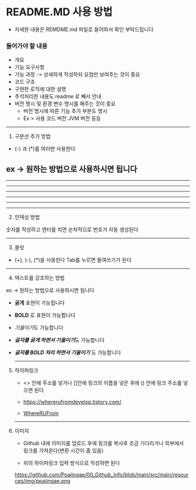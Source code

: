 # README.MD 사용 방법
- 자세한 내용은 REMDME.md 파일로 들어와서 확인 부탁드립니다
### 들어가야 할 내용
- 개요
- 기능 요구사항
- 기능 과정 -> 상세하게 작성하되 요점만 보여주는 것이 중요
- 코드 구조
- 구현한 로직에 대한 설명
- 주석처리한 내용도 readme 로 빼서 안내
- 버전 명시 및 환경 변수 명시를 해주는 것이 중요
    - 버전 명시에 따른 기능 추가 부분도 명시
    - Ex > 사용 코드 버전 JVM 버전 등등
---
1. 구분선 추가 방법
- (-) 과 (*)를 여러번 사용한다

ex -> 원하는 방법으로 사용하시면 됩니다
---

--------

- - - - - - - 

***

*********

* * * *

---
2. 인덱싱 방법
   
숫자를 작성하고 앤터를 치면 순차적으로 번호가 자동 생성된다

---

3. 블릿
- (+), (-), (*)을 사용한다 Tab를 누르면 들여쓰기가 된다

---

4. 텍스트를 강조하는 방법
   
ex -> 원하는 방법으로 사용하시면 됩니다

- **굵게** 표현이 가능힙니다

- __BOLD__ 로 표현이 가능합니다

- *기울이기*도 가능합니다

- ***글자를 굵게 하면서 기울이기***도 가능합니다

- ___글자를 BOLD 처리 하면서 기울이기___ 도 가능합니다

  ---

5. 하이퍼링크
     
   - <> 안에 주소를 넣거나 []안에 링크의 이름을 넣은 후에 () 안에 링크 주소를 넣으면 된다
    
   - <https://whererufromdevelop.tistory.com/>
    
   - [WhereRUFrom](https://whererufromdevelop.tistory.com/)
 
   ---

6. 이미지

   - Github 내에 이미지를 업로드 후에 링크를 복사후 조금 기다리거나 외부에서 링크를 가져온다(변환 시간이 좀 있음)
  
   - 위의 하이퍼링크 입력 방식으로 작성하면 된다
  
   <https://github.com/Ppajingae/00_Github_Info/blob/main/src/main/resources/img/ppajingae.png>
   
      
